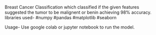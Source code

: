 Breast Cancer Classification which classified if the given features suggested the tumor to be malignent or benin achieving 98% accuracy.
libraries used-
#numpy
#pandas
#matplotlib
#seaborn

Usage-
Use google colab or jupyter notebook to run the model.
